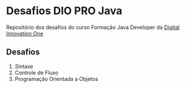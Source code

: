 # Desafios DIO PRO Java
 Repositório dos desafios do curso Formação Java Developer da [Digital Innovation One](https://www.dio.me)

## Desafios

1. Sintaxe
2. Controle de Fluxo
3. Programação Orientada a Objetos